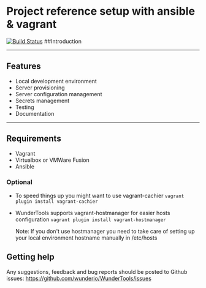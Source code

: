 # Project reference setup with ansible & vagrant

[![Build Status](https://travis-ci.org/wunderio/WunderTools.svg?branch=master)](https://travis-ci.org/wunderio/WunderTools)
##Introduction


-------------------------------------------------------------------------------

## Features
- Local development environment
- Server provisioning
- Server configuration management
- Secrets management
- Testing
- Documentation

-------------------------------------------------------------------------------


## Requirements
- Vagrant
- Virtualbox or VMWare Fusion
- Ansible

### Optional
- To speed things up you might want to use vagrant-cachier
```vagrant plugin install vagrant-cachier```

- WunderTools supports vagrant-hostmanager for easier hosts configuration
```vagrant plugin install vagrant-hostmanager```

  Note: If you don't use hostmanager you need to take care of setting up your local environment hostname manually in /etc/hosts

## Getting help
Any suggestions, feedback and bug reports should be posted to Github issues: https://github.com/wunderio/WunderTools/issues

